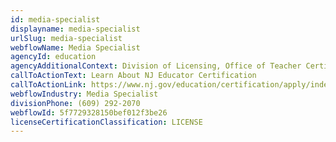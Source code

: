 ```yaml
---
id: media-specialist
displayname: media-specialist
urlSlug: media-specialist
webflowName: Media Specialist
agencyId: education
agencyAdditionalContext: Division of Licensing, Office of Teacher Certification and Academic Credentials
callToActionText: Learn About NJ Educator Certification
callToActionLink: https://www.nj.gov/education/certification/apply/index.shtml
webflowIndustry: Media Specialist
divisionPhone: (609) 292-2070
webflowId: 5f7729328150bef012f3be26
licenseCertificationClassification: LICENSE
---
```

